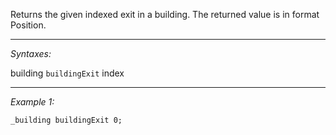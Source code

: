 Returns the given indexed exit in a building. The returned value is in format Position.


---
*Syntaxes:*

building `buildingExit` index

---
*Example 1:*

```sqf
_building buildingExit 0;
```